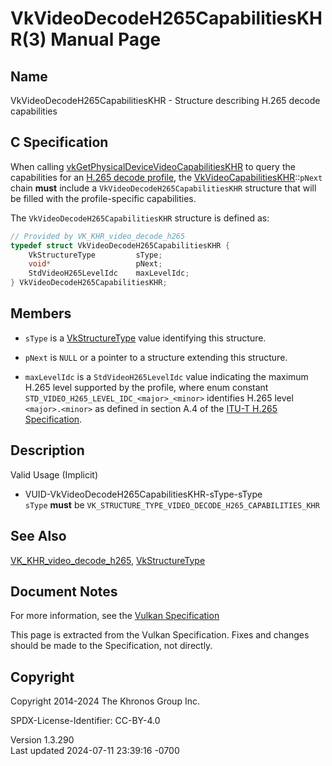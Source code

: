 # VkVideoDecodeH265CapabilitiesKHR(3) Manual Page

## Name

VkVideoDecodeH265CapabilitiesKHR - Structure describing H.265 decode
capabilities



## <a href="#_c_specification" class="anchor"></a>C Specification

When calling
[vkGetPhysicalDeviceVideoCapabilitiesKHR](https://registry.khronos.org/vulkan/specs/1.3-extensions/man/html/vkGetPhysicalDeviceVideoCapabilitiesKHR.html)
to query the capabilities for an <a
href="https://registry.khronos.org/vulkan/specs/1.3-extensions/html/vkspec.html#decode-h265-profile"
target="_blank" rel="noopener">H.265 decode profile</a>, the
[VkVideoCapabilitiesKHR](https://registry.khronos.org/vulkan/specs/1.3-extensions/man/html/VkVideoCapabilitiesKHR.html)::`pNext` chain
**must** include a `VkVideoDecodeH265CapabilitiesKHR` structure that
will be filled with the profile-specific capabilities.

The `VkVideoDecodeH265CapabilitiesKHR` structure is defined as:

``` c
// Provided by VK_KHR_video_decode_h265
typedef struct VkVideoDecodeH265CapabilitiesKHR {
    VkStructureType         sType;
    void*                   pNext;
    StdVideoH265LevelIdc    maxLevelIdc;
} VkVideoDecodeH265CapabilitiesKHR;
```

## <a href="#_members" class="anchor"></a>Members

- `sType` is a [VkStructureType](https://registry.khronos.org/vulkan/specs/1.3-extensions/man/html/VkStructureType.html) value identifying
  this structure.

- `pNext` is `NULL` or a pointer to a structure extending this
  structure.

- `maxLevelIdc` is a `StdVideoH265LevelIdc` value indicating the maximum
  H.265 level supported by the profile, where enum constant
  `STD_VIDEO_H265_LEVEL_IDC_<major>_<minor>` identifies H.265 level
  `<major>.<minor>` as defined in section A.4 of the <a
  href="https://registry.khronos.org/vulkan/specs/1.3-extensions/html/vkspec.html#itu-t-h265"
  target="_blank" rel="noopener">ITU-T H.265 Specification</a>.

## <a href="#_description" class="anchor"></a>Description

Valid Usage (Implicit)

- <a href="#VUID-VkVideoDecodeH265CapabilitiesKHR-sType-sType"
  id="VUID-VkVideoDecodeH265CapabilitiesKHR-sType-sType"></a>
  VUID-VkVideoDecodeH265CapabilitiesKHR-sType-sType  
  `sType` **must** be
  `VK_STRUCTURE_TYPE_VIDEO_DECODE_H265_CAPABILITIES_KHR`

## <a href="#_see_also" class="anchor"></a>See Also

[VK_KHR_video_decode_h265](https://registry.khronos.org/vulkan/specs/1.3-extensions/man/html/VK_KHR_video_decode_h265.html),
[VkStructureType](https://registry.khronos.org/vulkan/specs/1.3-extensions/man/html/VkStructureType.html)

## <a href="#_document_notes" class="anchor"></a>Document Notes

For more information, see the <a
href="https://registry.khronos.org/vulkan/specs/1.3-extensions/html/vkspec.html#VkVideoDecodeH265CapabilitiesKHR"
target="_blank" rel="noopener">Vulkan Specification</a>

This page is extracted from the Vulkan Specification. Fixes and changes
should be made to the Specification, not directly.

## <a href="#_copyright" class="anchor"></a>Copyright

Copyright 2014-2024 The Khronos Group Inc.

SPDX-License-Identifier: CC-BY-4.0

Version 1.3.290  
Last updated 2024-07-11 23:39:16 -0700
